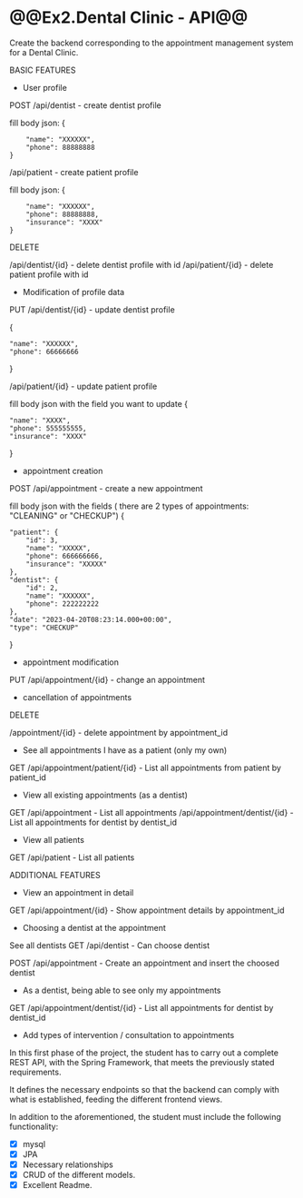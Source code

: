 # @@Ex2.Dental Clinic - API@@
Create the backend corresponding to the appointment management system for a Dental Clinic.

BASIC FEATURES

- User profile

POST
/api/dentist - create dentist profile

fill body json:
{ 

        "name": "XXXXXX",
        "phone": 88888888
    }

/api/patient - create patient profile

fill body json:
{ 

        "name": "XXXXXX",
        "phone": 88888888,
        "insurance": "XXXX"
    }
    
 DELETE
 
 /api/dentist/{id} - delete dentist profile with id
 /api/patient/{id} - delete patient profile with id


- Modification of profile data

PUT
/api/dentist/{id} - update dentist profile

{

    "name": "XXXXXX",
    "phone": 66666666
}

/api/patient/{id} - update patient profile

fill body json with the field you want to update
{

    "name": "XXXX",
    "phone": 555555555,
    "insurance": "XXXX"
}

- appointment creation

POST
/api/appointment - create a new appointment

fill body json with the fields ( there are 2 types of appointments: "CLEANING" or "CHECKUP")
{
    
    "patient": {
        "id": 3,
        "name": "XXXXX",
        "phone": 666666666,
        "insurance": "XXXXX"
    },
    "dentist": {
        "id": 2,
        "name": "XXXXXX",
        "phone": 222222222
    },
    "date": "2023-04-20T08:23:14.000+00:00",
    "type": "CHECKUP" 
}

- appointment modification

PUT
/api/appointment/{id} - change an appointment


- cancellation of appointments

DELETE

/appointment/{id} - delete appointment by appointment_id


- See all appointments I have as a patient (only my own)

GET
/api/appointment/patient/{id} - List all appointments from patient by patient_id

- View all existing appointments (as a dentist)

GET
/api/appointment - List all appointments
/api/appointment/dentist/{id} - List all appointments for dentist by dentist_id


- View all patients

GET
/api/patient - List all patients


ADDITIONAL FEATURES

- View an appointment in detail

GET
/api/appointment/{id} - Show appointment details by appointment_id


- Choosing a dentist at the appointment

See all dentists
GET
/api/dentist  - Can choose dentist

POST 
/api/appointment - Create an appointment and insert the choosed dentist

- As a dentist, being able to see only my appointments

GET
/api/appointment/dentist/{id} - List all appointments for dentist by dentist_id

- Add types of intervention / consultation to appointments


 In this first phase of the project, the student has to carry out a complete REST API, with the Spring Framework, that meets the previously stated requirements.

It defines the necessary endpoints so that the backend can comply with what is established, feeding the different frontend views.

 In addition to the aforementioned, the student must include the following functionality:

- [x] mysql
- [x] JPA
- [x] Necessary relationships
- [x] CRUD of the different models.
- [x] Excellent Readme.
